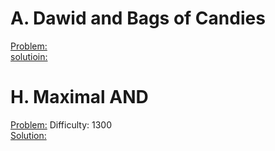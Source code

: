 # A. Dawid and Bags of Candies 
[Problem:](https://codeforces.com/problemset/problem/1230/A) \
[solutioin:](https://codeforces.com/problemset/submission/1660/153989687)

# H. Maximal AND
[Problem:](https://codeforces.com/contest/1669/problem/H) Difficulty: 1300\
[Solution:](https://codeforces.com/contest/1669/submission/168783489)